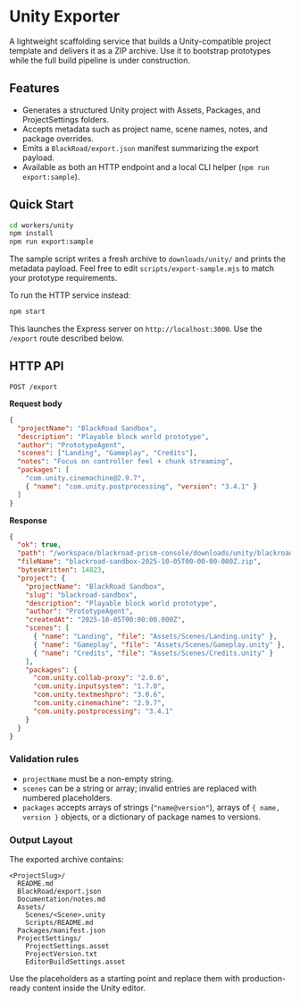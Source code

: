 # Unity Exporter

A lightweight scaffolding service that builds a Unity-compatible project template and delivers it as a ZIP archive. Use it to bootstrap prototypes while the full build pipeline is under construction.

## Features

- Generates a structured Unity project with Assets, Packages, and ProjectSettings folders.
- Accepts metadata such as project name, scene names, notes, and package overrides.
- Emits a `BlackRoad/export.json` manifest summarizing the export payload.
- Available as both an HTTP endpoint and a local CLI helper (`npm run export:sample`).

## Quick Start

```bash
cd workers/unity
npm install
npm run export:sample
```

The sample script writes a fresh archive to `downloads/unity/` and prints the metadata payload. Feel free to edit `scripts/export-sample.mjs` to match your prototype requirements.

To run the HTTP service instead:

```bash
npm start
```

This launches the Express server on `http://localhost:3000`. Use the `/export` route described below.

## HTTP API

`POST /export`

**Request body**

```json
{
  "projectName": "BlackRoad Sandbox",
  "description": "Playable block world prototype",
  "author": "PrototypeAgent",
  "scenes": ["Landing", "Gameplay", "Credits"],
  "notes": "Focus on controller feel + chunk streaming",
  "packages": [
    "com.unity.cinemachine@2.9.7",
    { "name": "com.unity.postprocessing", "version": "3.4.1" }
  ]
}
```

**Response**

```json
{
  "ok": true,
  "path": "/workspace/blackroad-prism-console/downloads/unity/blackroad-sandbox-2025-10-05T00-00-00-000Z.zip",
  "fileName": "blackroad-sandbox-2025-10-05T00-00-00-000Z.zip",
  "bytesWritten": 14823,
  "project": {
    "projectName": "BlackRoad Sandbox",
    "slug": "blackroad-sandbox",
    "description": "Playable block world prototype",
    "author": "PrototypeAgent",
    "createdAt": "2025-10-05T00:00:00.000Z",
    "scenes": [
      { "name": "Landing", "file": "Assets/Scenes/Landing.unity" },
      { "name": "Gameplay", "file": "Assets/Scenes/Gameplay.unity" },
      { "name": "Credits", "file": "Assets/Scenes/Credits.unity" }
    ],
    "packages": {
      "com.unity.collab-proxy": "2.0.6",
      "com.unity.inputsystem": "1.7.0",
      "com.unity.textmeshpro": "3.0.6",
      "com.unity.cinemachine": "2.9.7",
      "com.unity.postprocessing": "3.4.1"
    }
  }
}
```

### Validation rules

- `projectName` must be a non-empty string.
- `scenes` can be a string or array; invalid entries are replaced with numbered placeholders.
- `packages` accepts arrays of strings (`"name@version"`), arrays of `{ name, version }` objects, or a dictionary of package names to versions.

### Output Layout

The exported archive contains:

```
<ProjectSlug>/
  README.md
  BlackRoad/export.json
  Documentation/notes.md
  Assets/
    Scenes/<Scene>.unity
    Scripts/README.md
  Packages/manifest.json
  ProjectSettings/
    ProjectSettings.asset
    ProjectVersion.txt
    EditorBuildSettings.asset
```

Use the placeholders as a starting point and replace them with production-ready content inside the Unity editor.
